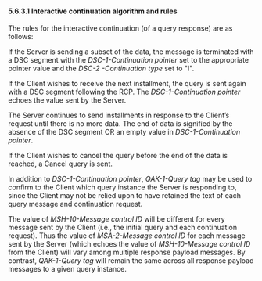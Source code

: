 #### 5.6.3.1 Interactive continuation algorithm and rules

The rules for the interactive continuation (of a query response) are as follows:

If the Server is sending a subset of the data, the message is terminated with a DSC segment with the _DSC-1-Continuation pointer_ set to the appropriate pointer value and the _DSC-2 -Continuation type_ set to "I".

If the Client wishes to receive the next installment, the query is sent again with a DSC segment following the RCP. The _DSC-1-Continuation pointer_ echoes the value sent by the Server.

The Server continues to send installments in response to the Client’s request until there is no more data. The end of data is signified by the absence of the DSC segment OR an empty value in _DSC-1-Continuation pointer_.

If the Client wishes to cancel the query before the end of the data is reached, a Cancel query is sent.

In addition to _DSC-1-Continuation pointer_, _QAK-1-Query tag_ may be used to confirm to the Client which query instance the Server is responding to, since the Client may not be relied upon to have retained the text of each query message and continuation request.

The value of _MSH-10-Message control ID_ will be different for every message sent by the Client (i.e., the initial query and each continuation request). Thus the value of _MSA-2-Message control ID_ for each message sent by the Server (which echoes the value of _MSH-10-Message control ID_ from the Client) will vary among multiple response payload messages. By contrast, _QAK-1-Query tag_ will remain the same across all response payload messages to a given query instance.
